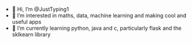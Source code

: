 - 👋 Hi, I’m @JustTyping1
- 👀 I’m interested in maths, data, machine learning and making cool and useful apps
- 🌱 I’m currently learning python, java and c, particularly flask and the sklkearn library

<!---
JustTyping1/JustTyping1 is a ✨ special ✨ repository because its `README.md` (this file) appears on your GitHub profile.
You can click the Preview link to take a look at your changes.
--->
